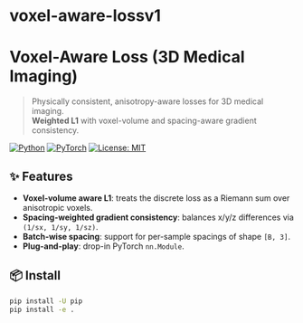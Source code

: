 # voxel-aware-lossv1
# Voxel-Aware Loss (3D Medical Imaging)

> Physically consistent, anisotropy-aware losses for 3D medical imaging.  
> **Weighted L1** with voxel-volume and spacing-aware gradient consistency.

[![Python](https://img.shields.io/badge/Python-3.9%2B-blue)]()
[![PyTorch](https://img.shields.io/badge/PyTorch-1.12%2B-red)]()
[![License: MIT](https://img.shields.io/badge/License-MIT-green.svg)]()

## ✨ Features
- **Voxel-volume aware L1**: treats the discrete loss as a Riemann sum over anisotropic voxels.
- **Spacing-weighted gradient consistency**: balances x/y/z differences via `(1/sx, 1/sy, 1/sz)`.
- **Batch-wise spacing**: support for per-sample spacings of shape `[B, 3]`.
- **Plug-and-play**: drop-in PyTorch `nn.Module`.

## 📦 Install
```bash
pip install -U pip
pip install -e .
